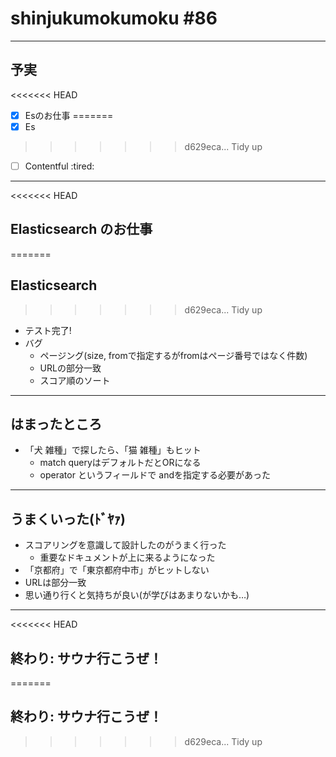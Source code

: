 # shinjukumokumoku #86

---

## 予実

<<<<<<< HEAD
- [x] Esのお仕事
=======
- [x] Es
>>>>>>> d629eca... Tidy up
- [ ] Contentful :tired:

---

<<<<<<< HEAD
## Elasticsearch のお仕事
=======
## Elasticsearch
>>>>>>> d629eca... Tidy up

- テスト完了!
- バグ
  - ページング(size, fromで指定するがfromはページ番号ではなく件数)
  - URLの部分一致
  - スコア順のソート

---

## はまったところ

- 「犬 雑種」で探したら、「猫 雑種」もヒット
  - match queryはデフォルトだとORになる
  - operator というフィールドで andを指定する必要があった

---

## うまくいった(ﾄﾞﾔｧ)

- スコアリングを意識して設計したのがうまく行った
  - 重要なドキュメントが上に来るようになった
- 「京都府」で「東京都府中市」がヒットしない
- URLは部分一致
- 思い通り行くと気持ちが良い(が学びはあまりないかも…)

---

<<<<<<< HEAD
## 終わり: サウナ行こうぜ！
=======
## 終わり: サウナ行こうぜ！
>>>>>>> d629eca... Tidy up
